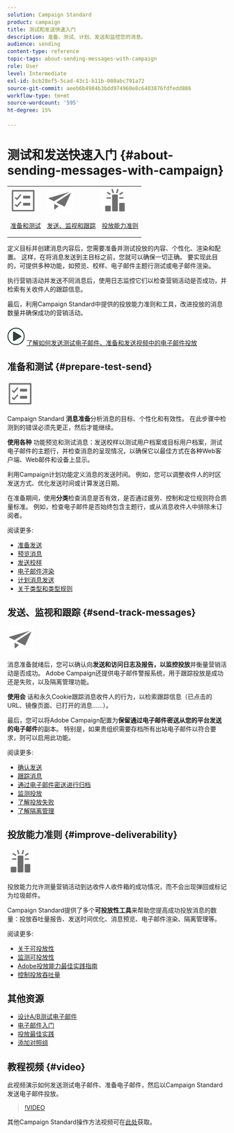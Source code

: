 ```yaml
---
solution: Campaign Standard
product: campaign
title: 测试和发送快速入门
description: 准备、测试、计划、发送和监控您的消息。
audience: sending
content-type: reference
topic-tags: about-sending-messages-with-campaign
role: User
level: Intermediate
exl-id: bcb28ef5-5cad-43c1-b11b-080abc791a72
source-git-commit: aeeb6b4984b3bdd974960e8c6403876fdfedd886
workflow-type: tm+mt
source-wordcount: '595'
ht-degree: 15%

---
```


# 测试和发送快速入门 {#about-sending-messages-with-campaign}

<table>
<tr>
<td><img src="assets/do-not-localize/icon_prepare.svg" width="60px"><p><a href="#prepare-test-send">准备和测试</a></p></td>
<td><img src="assets/do-not-localize/icon_send.svg" width="60px"><p><a href="#send-track-messages">发送、监视和跟踪</a></p></td>
<td><img src="assets/do-not-localize/icon_deliverability.svg" width="60px"><p><a href="#improve-deliverability">投放能力准则</a></p></td></tr>
</table>

定义目标并创建消息内容后，您需要准备并测试投放的内容、个性化、渲染和配置。 这样，在将消息发送到主目标之前，您就可以确保一切正确。 要实现此目的，可提供多种功能，如预览、校样、电子邮件主题行测试或电子邮件渲染。

执行营销活动并发送不同消息后，使用日志监控它们以检查营销活动是否成功，并检索有关收件人的跟踪信息。

最后，利用Campaign Standard中提供的投放能力准则和工具，改进投放的消息数量并确保成功的营销活动。

![](assets/do-not-localize/how-to-video.png) [了解如何发送测试电子邮件、准备和发送视频中的电子邮件投放](#video)

## 准备和测试 {#prepare-test-send}

<img src="assets/do-not-localize/icon_prepare.svg" width="60px">

Campaign Standard **消息准备**&#x200B;分析消息的目标、个性化和有效性。 在此步骤中检测到的错误必须先更正，然后才能继续。

**使用各种** 功能预览和测试消息：发送校样以测试用户档案或目标用户档案，测试电子邮件的主题行，并检查消息的呈现情况，以确保它以最佳方式在各种Web客户端、Web邮件和设备上显示。

利用Campaign计划功能定义消息的发送时间。 例如，您可以调整收件人的时区发送方式、优化发送时间或计算发送日期。

在准备期间，使用&#x200B;**分类**&#x200B;检查消息是否有效，是否通过疲劳、控制和定位规则符合质量标准。 例如，检查电子邮件是否始终包含主题行，或从消息收件人中排除未订阅者。

阅读更多:

* [准备发送](../../sending/using/preparing-the-send.md)
* [预览消息](../../sending/using/previewing-messages.md)
* [发送校样](../../sending/using/sending-proofs.md)
* [电子邮件渲染](../../sending/using/email-rendering.md)
* [计划消息发送](../../sending/using/about-scheduling-messages.md)
* [关于类型和类型规则](../../sending/using/about-typology-rules.md)

## 发送、监视和跟踪 {#send-track-messages}

<img src="assets/do-not-localize/icon_send.svg"  width="60px">

消息准备就绪后，您可以确认向&#x200B;**发送和访问日志及报告，以监控投放**&#x200B;并衡量营销活动是否成功。 Adobe Campaign还提供电子邮件警报系统，用于跟踪投放是成功还是失败，以及隔离管理功能。

**使用会** 话和永久Cookie跟踪消息收件人的行为，以检索跟踪信息（已点击的URL、镜像页面、已打开的消息……）。

最后，您可以将Adobe Campaign配置为&#x200B;**保留通过电子邮件密送从您的平台发送的电子邮件**&#x200B;的副本。 特别是，如果贵组织需要存档所有出站电子邮件以符合要求，则可以启用此功能。

阅读更多:

* [确认发送](../../sending/using/confirming-the-send.md)
* [跟踪消息](../../sending/using/tracking-messages.md)
* [通过电子邮件密送进行归档](../../sending/using/archiving.md)
* [监测投放](../../sending/using/monitoring-a-delivery.md)
* [了解投放失败](../../sending/using/understanding-delivery-failures.md)
* [了解隔离管理](../../sending/using/understanding-quarantine-management.md)

## 投放能力准则 {#improve-deliverability}

<img src="assets/do-not-localize/icon_deliverability.svg"  width="60px">

投放能力允许测量营销活动到达收件人收件箱的成功情况，而不会出现弹回或标记为垃圾邮件。

Campaign Standard提供了多个&#x200B;**可投放性工具**&#x200B;来帮助您提高成功投放消息的数量：投放吞吐量报告、发送时间优化、消息预览、电子邮件渲染、隔离管理等。

阅读更多:

* [关于可投放性](../../sending/using/about-deliverability.md)
* [监测可投放性](../../sending/using/monitor-deliverability.md)
* [Adobe投放能力最佳实践指南](https://experienceleague.adobe.com/docs/deliverability-learn/deliverability-best-practice-guide/introduction.html?lang=zh-Hans)
* [控制投放吞吐量](../../reporting/using/delivery-throughput.md)

## 其他资源

* [设计A/B测试电子邮件](../../channels/using/designing-an-a-b-test-email.md)
* [电子邮件入门](https://helpx.adobe.com/cn/campaign/kb/acs-get-started-with-emails.html)
* [投放最佳实践](../../sending/using/delivery-best-practices.md)
* [添加对照组](../../sending/using/control-group.md)

## 教程视频 {#video}

此视频演示如何发送测试电子邮件、准备电子邮件，然后以Campaign Standard发送电子邮件投放。

>[!VIDEO](https://video.tv.adobe.com/v/24013/)

其他Campaign Standard操作方法视频可在[此处](https://experienceleague.adobe.com/docs/campaign-standard-learn/tutorials/overview.html?lang=zh-Hans)获取。
